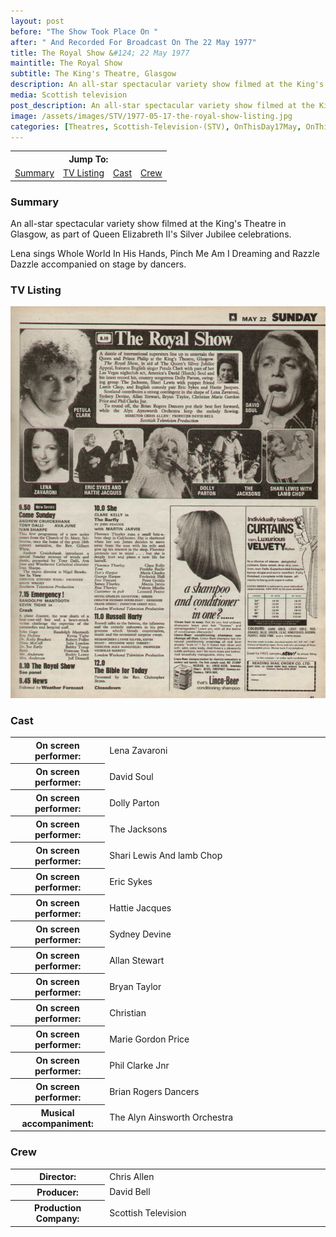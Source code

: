 ```yaml
---
layout: post
before: "The Show Took Place On "
after: " And Recorded For Broadcast On The 22 May 1977"
title: The Royal Show &#124; 22 May 1977
maintitle: The Royal Show
subtitle: The King's Theatre, Glasgow
description: An all-star spectacular variety show filmed at the King's Theatre in Glasgow, as part of Queen Elizabreth II's Silver Jubilee celebrations.
media: Scottish television
post_description: An all-star spectacular variety show filmed at the King's Theatre in Glasgow, as part of Queen Elizabreth II's Silver Jubilee celebrations.
image: /assets/images/STV/1977-05-17-the-royal-show-listing.jpg
categories: [Theatres, Scottish-Television-(STV), OnThisDay17May, OnThisDay22May]
---
```


 <table>
<tr align="center">
<th colspan="4">Jump To:</th>
</tr>
<tr align="center">
<td><a href="#summary">Summary</a></td>
<td><a href="#tv-listing">TV Listing</a></td>
<td><a href="#cast">Cast</a></td>
<td><a href="#crew">Crew</a></td>
</tr>
</table>

### Summary
An all-star spectacular variety show filmed at the King's Theatre in Glasgow, as part of Queen Elizabreth II's Silver Jubilee celebrations.

Lena sings Whole World In His Hands, Pinch Me Am I Dreaming and Razzle Dazzle accompanied on stage by dancers.

### TV Listing
![](/assets/images/STV/1977-05-17-the-royal-show-listing.jpg)

### Cast
<table>
<tr><th style="width:30%;">On screen performer: </th><td style="width:70%;">Lena Zavaroni</td></tr>
<tr><th>On screen performer: </th><td>David Soul</td></tr>
<tr><th>On screen performer: </th><td>Dolly Parton</td></tr>
<tr><th>On screen performer: </th><td>The Jacksons</td></tr>
<tr><th>On screen performer: </th><td>Shari Lewis And lamb Chop</td></tr>
<tr><th>On screen performer: </th><td>Eric Sykes</td></tr>
<tr><th>On screen performer: </th><td>Hattie Jacques</td></tr>
<tr><th>On screen performer: </th><td>Sydney Devine</td></tr>
<tr><th>On screen performer: </th><td>Allan Stewart</td></tr>
<tr><th>On screen performer: </th><td>Bryan Taylor</td></tr>
<tr><th>On screen performer: </th><td>Christian</td></tr>
<tr><th>On screen performer: </th><td>Marie Gordon Price</td></tr>
<tr><th>On screen performer: </th><td>Phil Clarke Jnr</td></tr>
<tr><th>On screen performer: </th><td>Brian Rogers Dancers</td></tr>
<tr><th>Musical accompaniment:</th><td>The Alyn Ainsworth Orchestra</td></tr>
</table>

### Crew
<table>
<tr><th style="width:30%;">Director:</th><td style="width:70%;">Chris Allen</td></tr>
<tr><th>Producer:</th><td>David Bell</td></tr>
<tr><th>Production Company:</th><td>Scottish Television</td></tr>
</table>

